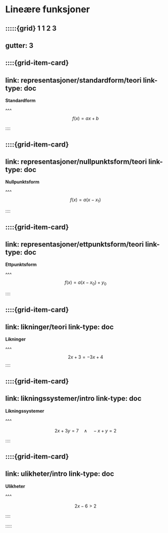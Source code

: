 # Lineære funksjoner

:::::{grid} 1 1 2 3
---
gutter: 3
---

::::{grid-item-card}
---
link: representasjoner/standardform/teori
link-type: doc
---
**Standardform**

^^^
$$
f(x) = ax + b
$$

::::

::::{grid-item-card}
---
link: representasjoner/nullpunktsform/teori
link-type: doc
---
**Nullpunktsform**

^^^
$$
f(x) = a(x - x_1)
$$

::::

::::{grid-item-card}
---
link: representasjoner/ettpunktsform/teori
link-type: doc
---
**Ettpunktsform**

^^^
$$
f(x) = a(x - x_0) + y_0
$$

::::

::::{grid-item-card}
---
link: likninger/teori
link-type: doc
---
**Likninger**

^^^
$$
2x + 3 = -3x + 4
$$
::::

::::{grid-item-card}
---
link: likningssystemer/intro
link-type: doc
---
**Likningssystemer**

^^^

$$
2x + 3y = 7 \quad \land \quad -x + y = 2
$$

::::

::::{grid-item-card}
---
link: ulikheter/intro
link-type: doc
---
**Ulikheter**

^^^

$$
2x - 6 > 2
$$


::::





:::::







